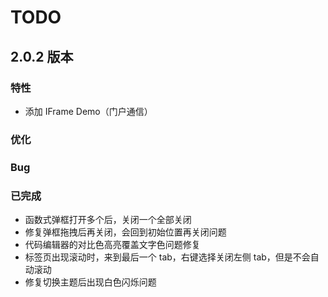 # TODO

## 2.0.2 版本

### 特性

- 添加 IFrame Demo（门户通信）

### 优化

### Bug

### 已完成

- 函数式弹框打开多个后，关闭一个全部关闭
- 修复弹框拖拽后再关闭，会回到初始位置再关闭问题
- 代码编辑器的对比色高亮覆盖文字色问题修复
- 标签页出现滚动时，来到最后一个 tab，右键选择关闭左侧 tab，但是不会自动滚动
- 修复切换主题后出现白色闪烁问题
